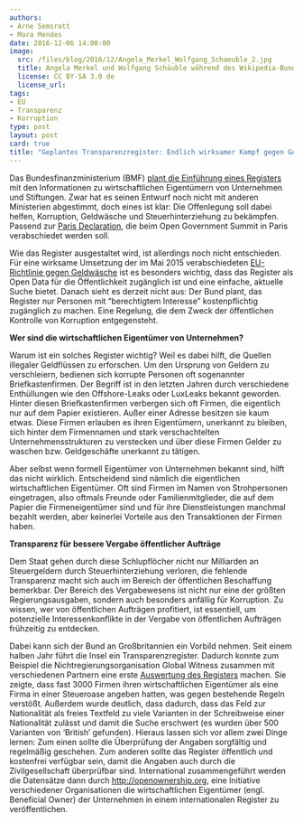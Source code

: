 ```yaml
---
authors: 
- Arne Semsrott
- Mara Mendes
date: 2016-12-06 14:00:00
image:
  src: /files/blog/2016/12/Angela_Merkel_Wolfgang_Schaeuble_2.jpg
  title: Angela Merkel und Wolfgang Schäuble während des Wikipedia-Bundestagsprojekts 2014 
  license: CC BY-SA 3.0 de
  license_url: 
tags:
- EU
- Transparenz 
- Korruption 
type: post
layout: post
card: true
title: "Geplantes Transparenzregister: Endlich wirksamer Kampf gegen Geldwäsche?" 
---
```

Das Bundesfinanzministerium (BMF) [plant die Einführung eines Registers](http://www.europarl.europa.eu/news/de/news-room/20150513IPR55319/neue-geldw%C3%A4sche-richtlinie-gegen-steuervergehen-und-terrorfinanzierung) mit den Informationen zu wirtschaftlichen Eigentümern von Unternehmen und Stiftungen. Zwar hat es seinen Entwurf noch nicht mit anderen Ministerien abgestimmt, doch eines ist klar: Die Offenlegung soll dabei helfen, Korruption, Geldwäsche und Steuerhinterziehung zu bekämpfen. Passend zur [Paris Declaration](https://paris-declaration.ogpsummit.org/topic/5810a95bfade72c82462b343), die beim Open Government Summit in Paris verabschiedet werden soll.

Wie das Register ausgestaltet wird, ist allerdings noch nicht entschieden. Für eine wirksame Umsetzung der im Mai 2015 verabschiedeten [EU-Richtlinie gegen Geldwäsche](https://www.google.com/url?q=http://www.europarl.europa.eu/news/de/news-room/20150513IPR55319/neue-geldw%25C3%25A4sche-richtlinie-gegen-steuervergehen-und-terrorfinanzierung&sa=D&ust=1481038920084000&usg=AFQjCNEqSroJREaBHiW_voEUkrUg0rkUIg) ist es besonders wichtig, dass das Register als Open Data für die Öffentlichkeit zugänglich ist und eine einfache, aktuelle Suche bietet. Danach sieht es derzeit nicht aus: Der Bund plant, das Register nur Personen mit “berechtigtem Interesse” kostenpflichtig zugänglich zu machen. Eine Regelung, die dem Zweck der öffentlichen Kontrolle von Korruption entgegensteht.

**Wer sind die wirtschaftlichen Eigentümer von Unternehmen?**

Warum ist ein solches Register wichtig? Weil es dabei hilft, die Quellen illegaler Geldflüssen zu erforschen. Um den Ursprung von Geldern zu verschleiern, bedienen sich korrupte Personen oft sogenannter Briefkastenfirmen. Der Begriff ist in den letzten Jahren durch verschiedene Enthüllungen wie den Offshore-Leaks oder LuxLeaks bekannt geworden. Hinter diesen Briefkastenfirmen verbergen sich oft Firmen, die eigentlich nur auf dem Papier existieren. Außer einer Adresse besitzen sie kaum etwas. Diese Firmen erlauben es ihren Eigentümern, unerkannt zu bleiben, sich hinter dem Firmennamen und stark verschachtelten Unternehmensstrukturen zu verstecken und über diese Firmen Gelder zu waschen bzw. Geldgeschäfte unerkannt zu tätigen.


Aber selbst wenn formell Eigentümer von Unternehmen bekannt sind, hilft das nicht wirklich. Entscheidend sind nämlich die eigentlichen wirtschaftlichen Eigentümer. Oft sind Firmen im Namen von Strohpersonen eingetragen, also oftmals Freunde oder Familienmitglieder, die auf dem Papier die Firmeneigentümer sind und für ihre Dienstleistungen manchmal bezahlt werden, aber keinerlei Vorteile aus den Transaktionen der Firmen haben.


**Transparenz für bessere Vergabe öffentlicher Aufträge**

Dem Staat gehen durch diese Schlupflöcher nicht nur Milliarden an Steuergeldern durch Steuerhinterziehung verloren, die fehlende Transparenz macht sich auch im Bereich der öffentlichen Beschaffung bemerkbar. 
Der Bereich des Vergabewesens ist nicht nur eine der größten Regierungsausgaben, sondern auch besonders anfällig für Korruption. Zu wissen, wer von öffentlichen Aufträgen profitiert, ist essentiell, um potenzielle Interessenkonflikte in der Vergabe von öffentlichen Aufträgen frühzeitig zu entdecken.


Dabei kann sich der Bund an Großbritannien ein Vorbild nehmen. Seit einem halben Jahr führt die Insel ein Transparenzregister. Dadurch konnte zum Beispiel die Nichtregierungsorganisation Global Witness zusammen mit verschiedenen Partnern eine erste [Auswertung des Registers](https://www.globalwitness.org/en/blog/what-does-uk-beneficial-ownership-data-show-us/) machen. Sie zeigte, dass fast 3000 Firmen ihren wirtschaftlichen Eigentümer als eine Firma in einer Steueroase angeben hatten, was gegen bestehende Regeln verstößt. Außerdem wurde deutlich, dass dadurch, dass das Feld zur Nationalität als freies Textfeld zu viele Varianten in der Schreibweise einer Nationalität zulässt und damit die Suche erschwert (es wurden über 500 Varianten von ‘British’ gefunden). Hieraus lassen sich vor allem zwei Dinge lernen: Zum einen sollte die Überprüfung der Angaben sorgfältig und regelmäßig geschehen. Zum anderen sollte das Register öffentlich und kostenfrei verfügbar sein, damit die Angaben auch durch die Zivilgesellschaft überprüfbar sind. International zusammengeführt werden die Datensätze dann durch http://openownership.org, eine Initiative verschiedener Organisationen die wirtschaftlichen Eigentümer (engl. Beneficial Owner) der Unternehmen in einem internationalen Register zu veröffentlichen. 








